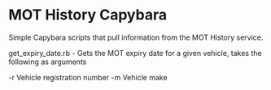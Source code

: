MOT History Capybara
====================

Simple Capybara scripts that pull information from the MOT History service.

get_expiry_date.rb - Gets the MOT expiry date for a given vehicle, takes the following as arguments

-r Vehicle registration number
-m Vehicle make
